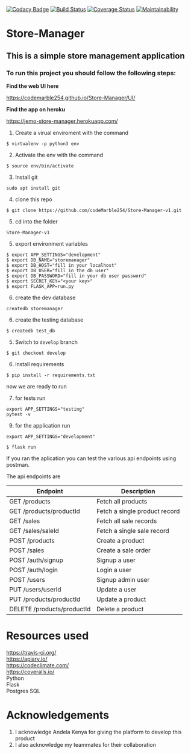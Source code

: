 [![Codacy Badge](https://api.codacy.com/project/badge/Grade/67645d217d094e27b72c90cc0656fafc)](https://app.codacy.com/app/codeMarble254/Store-Manager-v1?utm_source=github.com&utm_medium=referral&utm_content=codeMarble254/Store-Manager-v1&utm_campaign=Badge_Grade_Dashboard)
[![Build Status](https://travis-ci.org/codeMarble254/Store-Manager-v1.svg?branch=bg-fix-heroku-deployment-161331066)](https://travis-ci.org/codeMarble254/Store-Manager-v1&service=github)
[![Coverage Status](https://coveralls.io/repos/github/codeMarble254/Store-Manager-v1/badge.svg?branch=develop)](https://coveralls.io/github/codeMarble254/Store-Manager-v1?branch=develop&service=github)
[![Maintainability](https://api.codeclimate.com/v1/badges/66cf3a604295b849139d/maintainability)](https://codeclimate.com/github/codeMarble254/Store-Manager-v1/maintainability&service=github)

# Store-Manager
## This is a simple store management application

### To run this project you should follow the following steps: 
**Find the web UI here**  

https://codemarble254.github.io/Store-Manager/UI/ 

**Find the app on heroku**  

https://jemo-store-manager.herokuapp.com/ 

1. Create a virual enviroment with the command

```
$ virtualenv -p python3 env
```

2. Activate the env with the command

```
$ source env/bin/activate
```

3. Install git
```
sudo apt install git

```

4. clone this repo
```
$ git clone https://github.com/codeMarble254/Store-Manager-v1.git
```
5. cd into the folder 
```
Store-Manager-v1
```

5. export environment variables 
```
$ export APP_SETTINGS="development" 
$ export DB_NAME="storemanager"
$ export DB_HOST="fill in your localhost"
$ export DB_USER="fill in the db user"
$ export DB_PASSWORD="fill in your db user password"
$ export SECRET_KEY="<your key>"
$ export FLASK_APP=run.py
```

6. create the dev database
```
createdb storemanager
```

6. create the testing database
```
$ createdb test_db
```

5. Switch to `develop` branch
```
$ git checkout develop
```

6. install requirements
```
$ pip install -r requirements.txt
```

now we are ready to run

7. for tests run
```
export APP_SETTINGS="testing"
pytest -v
```

9. for the application run  
```
export APP_SETTINGS="development"
```
```
$ flask run
```
If you ran the aplication you can test the various api endpoints using postman.

The api endpoints are


| Endpoint | Description |
| --- | --- |
| GET /products | Fetch all products |
| GET /products/productId | Fetch a single product record |
| GET /sales | Fetch all sale records |
| GET /sales/saleId | Fetch a single sale record |
| POST /products | Create a product |
| POST /sales | Create a sale order |
| POST /auth/signup | Signup a user |
| POST /auth/login | Login a user |
| POST /users | Signup admin user |
| PUT /users/userId | Update a user |
| PUT /products/productId | Update a product |
| DELETE /products/productId | Delete a product |


# **Resources used** 

https://travis-ci.org/ \
https://apiary.io/ \
https://codeclimate.com/ \
https://coveralls.io/ \
Python \
Flask \
Postgres SQL

# **Acknowledgements**  
1. I acknowledge Andela Kenya for giving the platform to develop this product  
1. I also acknowledge my teammates for their collaboration
